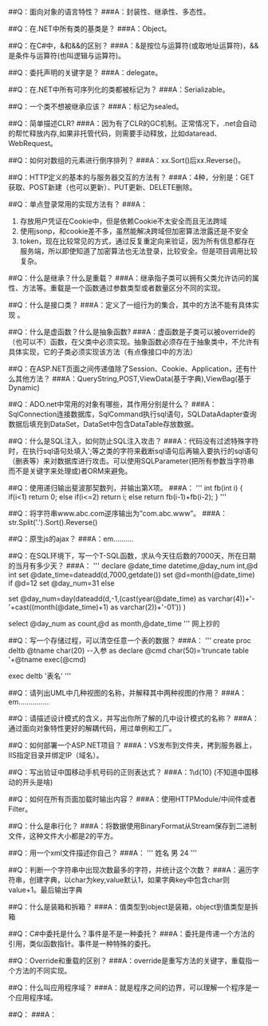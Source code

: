 ##Q：面向对象的语言特性？
###A：封装性、继承性、多态性。

##Q：在.NET中所有类的基类是？
###A：Object。

##Q：在C#中，&和&&的区别？
###A：&是按位与运算符(或取地址运算符)，&&是条件与运算符(也叫逻辑与运算符)。

##Q：委托声明的关键字是？
###A：delegate。

##Q：在.NET中所有可序列化的类都被标记为？
###A：Serializable。

##Q：一个类不想被继承应该？
###A：标记为sealed。

##Q：简单描述CLR?
###A：因为有了CLR的GC机制。正常情况下，.net会自动的帮忙释放内存,如果非托管代码，则需要手动释放，比如dataread、WebRequest。

##Q：如何对数组的元素进行倒序排列？
###A：xx.Sort()后xx.Reverse()。

##Q：HTTP定义的基本的与服务器交互的方法有？
###A：4种，分别是：GET获取、POST新建（也可以更新）、PUT更新、DELETE删除。

##Q：单点登录常用的实现方法有？
###A：
1. 存放用户凭证在Cookie中，但是依赖Cookie不太安全而且无法跨域
2. 使用jsonp，和cookie差不多，虽然能解决跨域但加密算法泄露还是不安全
3. token，现在比较常见的方式，通过反复重定向来验证，因为所有信息都存在服务端，所以即使知道了加密算法也无法登录，比较安全。但是项目调用比较复杂。

##Q：什么是继承？什么是重载？
###A：继承指子类可以拥有父类允许访问的属性、方法等。重载是一个函数通过参数类型或者数量区分不同的实现。

##Q：什么是接口类？
###A：定义了一组行为的集合，其中的方法不能有具体实现
。

##Q：什么是虚函数？什么是抽象函数?
###A：虚函数是子类可以被override的（也可以不）函数，在父类中必须实现。抽象函数必须存在于抽象类中，不允许有具体实现，它的子类必须实现该方法（有点像接口中的方法）

##Q：在ASP.NET页面之间传递值除了Session、Cookie、Application，还有什么其他方法？
###A：QueryString,POST,ViewData(基于字典),ViewBag(基于Dynamic)

##Q：ADO.net中常用的对象有哪些，其作用分别是什么？
###A：SqlConnection连接数据库，SqlCommand执行sql语句，SQLDataAdapter查询数据后填充到DataSet，DataSet中包含DataTable存放数据。

##Q：什么是SQL注入，如何防止SQL注入攻击？
###A：代码没有过滤特殊字符时，在执行sql语句处填入';等之类的字符来截断sql语句后再输入要执行的sql语句（删表等）来对数据库进行攻击。可以使用SQLParameter(把所有参数当字符串而不是关键字来处理或)者ORM来避免。

##Q：使用递归输出斐波那契数列，并输出第X项。
###A：
'''
int fb(int i)
{
	if(i<1) return 0;
	else if(i<=2) return i;
	else return fb(i-1)+fb(i-2);
}
'''

##Q：将字符串www.abc.com逆序输出为”com.abc.www”。
###A：str.Split('.').Sort().Reverse()

##Q：原生js的ajax？
###A：em..........

##Q：在SQL环境下，写一个T-SQL函数，求从今天往后数的7000天，所在日期的当月有多少天？
###A：
'''
declare @date_time datetime,@day_num int,@d int
 set @date_time=dateadd(d,7000,getdate())
 set @d=month(@date_time)
 if @d=12
 set @day_num=31
 else

 set @day_num=day(dateadd(d,-1,(cast(year(@date_time) as varchar(4))+'-'+cast((month(@date_time)+1) as varchar(2))+'-01')) )

 select @day_num as count,@d as month,@date_time
'''
网上抄的

##Q：写一个存储过程，可以清空任意一个表的数据？
###A：
'''
create proc deltb
@tname char(20) --入参
as
declare @cmd char(50)='truncate table '+@tname
exec(@cmd)


exec deltb '表名'
'''

##Q：请列出UML中几种视图的名称，并解释其中两种视图的作用？
###A：em...............

##Q：请描述设计模式的含义，并写出你所了解的几中设计模式的名称？
###A：通过面向对象特性更好的解耦代码，用过单例和工厂。

##Q：如何部署一个ASP.NET项目？
###A：VS发布到文件夹，拷到服务器上，IIS指定目录并绑定IP（域名）。

##Q：写出验证中国移动手机号码的正则表达式？
###A：1\d{10}	(不知道中国移动的开头是啥)

##Q：如何在所有页面加载时输出内容？
###A：使用HTTPModule/中间件或者Filter。

##Q：什么是串行化？
###A：将数据使用BinaryFormat从Stream保存到二进制文件，这种文件大小都是2的平方。

##Q：用一个xml文件描述你自己？
###A：
'''
<me>
	<name>姓名</name>
	<sex>男</sex>
	<age>24</age>
</me>
'''

##Q：判断一个字符串中出现次数最多的字符，并统计这个次数？
###A：遍历字符串，创建字典，以char为key,value默认1，如果字典key中包含char则value+1。最后输出字典

##Q：什么是装箱和拆箱？
###A：值类型到object是装箱，object到值类型是拆箱

##Q：C#中委托是什么？事件是不是一种委托？
###A：委托是传递一个方法的引用，类似函数指针。事件是一种特殊的委托。

##Q：Override和重载的区别？
###A：override是重写方法的关键字，重载指一个方法的不同实现。

##Q：什么叫应用程序域？
###A：就是程序之间的边界，可以理解一个程序是一个应用程序域。

##Q：
###A：
